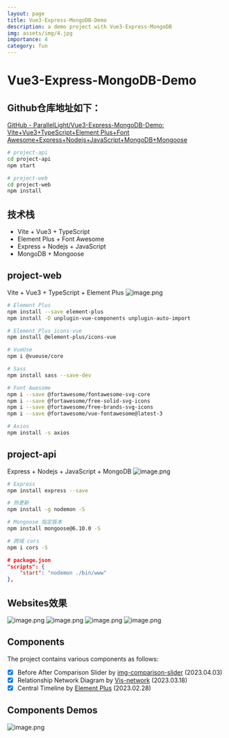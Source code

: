 ```yaml
---
layout: page
title: Vue3-Express-MongoDB-Demo
description: a demo project with Vue3-Express-MongoDB
img: assets/img/4.jpg
importance: 4
category: fun
---
```


# Vue3-Express-MongoDB-Demo

## Github仓库地址如下：
[GitHub - ParallelLight/Vue3-Express-MongoDB-Demo: Vite+Vue3+TypeScript+Element Plus+Font Awesome+Express+Nodejs+JavaScript+MongoDB+Mongoose](https://github.com/ParallelLight/Vue3-Express-MongoDB-Demo)
```bash
# project-api
cd project-api
npm start

# project-web
cd project-web
npm install
```
## 技术栈

- Vite + Vue3 + TypeScript
- Element Plus + Font Awesome
- Express + Nodejs + JavaScript
- MongoDB + Mongoose
## project-web
Vite + Vue3 + TypeScript + Element Plus
![image.png](https://cdn.nlark.com/yuque/0/2023/png/2700122/1678688814104-1cd64807-cffe-4bbb-b698-283a661b0a39.png#averageHue=%230e0d0d&clientId=u609d7a2c-8946-4&from=paste&height=732&id=u806235e7&originHeight=732&originWidth=1222&originalType=binary&ratio=1&rotation=0&showTitle=false&size=82032&status=done&style=none&taskId=uf2ccd5f6-e8d1-42b7-a62e-7a32aef73db&title=&width=1222)
```bash
# Element Plus
npm install --save element-plus
npm install -D unplugin-vue-components unplugin-auto-import

# Element Plus icons-vue
npm install @element-plus/icons-vue

# VueUse
npm i @vueuse/core

# Sass
npm install sass --save-dev

# Font Awesome
npm i --save @fortawesome/fontawesome-svg-core
npm i --save @fortawesome/free-solid-svg-icons
npm i --save @fortawesome/free-brands-svg-icons
npm i --save @fortawesome/vue-fontawesome@latest-3

# Axios
npm install -s axios
```
## project-api
Express + Nodejs + JavaScript + MongoDB
![image.png](https://cdn.nlark.com/yuque/0/2023/png/2700122/1678695405960-b2cb6564-cc09-443f-888f-cdc9eee802e9.png#averageHue=%230e0e0d&clientId=u609d7a2c-8946-4&from=paste&height=901&id=u3c0e0fcc&originHeight=901&originWidth=1224&originalType=binary&ratio=1&rotation=0&showTitle=false&size=82100&status=done&style=none&taskId=ud84fc763-7b74-4b2e-a76f-0f49033c06b&title=&width=1224)
```bash
# Express
npm install express --save

# 热更新
npm install -g nodemon -S

# Mongoose 指定版本
npm install mongoose@6.10.0 -S

# 跨域 cors
npm i cors -S
```
```json
# package.json
"scripts": {
    "start": "nodemon ./bin/www"
},
```
## Websites效果
![image.png](https://cdn.nlark.com/yuque/0/2023/png/2700122/1678698756959-0d02782f-664a-4d7f-878d-2f45d8cc7ed1.png#averageHue=%23c9af89&clientId=u91c46a12-83ef-4&from=paste&height=1262&id=u07785e02&originHeight=1262&originWidth=2539&originalType=binary&ratio=1&rotation=0&showTitle=false&size=175024&status=done&style=none&taskId=ue42e0306-de81-4757-b8eb-47d846aa1fc&title=&width=2539)
![image.png](https://cdn.nlark.com/yuque/0/2023/png/2700122/1678698831815-35d81dc6-93e3-4c4d-b028-c9358fb2b695.png#averageHue=%23b2d3a2&clientId=u91c46a12-83ef-4&from=paste&height=1262&id=ue83e9d5e&originHeight=1262&originWidth=2540&originalType=binary&ratio=1&rotation=0&showTitle=false&size=599827&status=done&style=none&taskId=u98744707-7b16-4464-93e5-3b58182ba81&title=&width=2540)
![image.png](https://cdn.nlark.com/yuque/0/2023/png/2700122/1678698770404-f040f197-677a-481d-8217-34c5658685a3.png#averageHue=%23f3f3f2&clientId=u91c46a12-83ef-4&from=paste&height=1262&id=u04baf876&originHeight=1262&originWidth=2540&originalType=binary&ratio=1&rotation=0&showTitle=false&size=168877&status=done&style=none&taskId=uad160a4b-b7c1-4c6f-b1b0-4f472de9c45&title=&width=2540)
![image.png](https://cdn.nlark.com/yuque/0/2023/png/2700122/1678698822475-d2bed260-d0c8-4a22-9931-a71bba0fd1e7.png#averageHue=%23edf1e1&clientId=u91c46a12-83ef-4&from=paste&height=1262&id=uaf2344a0&originHeight=1262&originWidth=2541&originalType=binary&ratio=1&rotation=0&showTitle=false&size=601109&status=done&style=none&taskId=u3521549b-8c9c-48d4-8b9c-d80e5811708&title=&width=2541)
## Components
The project contains various components as follows:

- [x] Before After Comparison Slider by [img-comparison-slider](https://github.com/sneas/img-comparison-slider) (2023.04.03)
- [x] Relationship Network Diagram by [Vis-network](https://visjs.github.io/vis-network/examples/) (2023.03.18)
- [x] Central Timeline by [Element Plus](https://element-plus.org/zh-CN/component/timeline.html) (2023.02.28)
## Components Demos
![image.png](https://cdn.nlark.com/yuque/0/2023/png/2700122/1680490281556-3bfc9bb3-21d0-4c2b-b92e-6bc51c6c0df1.png#averageHue=%23282b2b&clientId=ub109968f-ec85-4&from=paste&height=3936&id=KF4Cx&originHeight=3936&originWidth=2324&originalType=binary&ratio=1&rotation=0&showTitle=false&size=1584522&status=done&style=none&taskId=udc7d1f77-1440-4400-a141-9f53e60349b&title=&width=2324)
